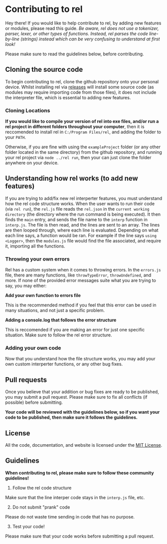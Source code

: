 # Contributing to rel

Hey there! If you would like to help contribute to rel, by adding new features or modules, please read this guide.
*Be aware, rel does not use a tokenizer, parser, lexer, or other types of functions. Instead, rel parses the code line-by-line (strings) instead which can be very confusing to understand at first look!*

Please make sure to read the guidelines below, before contributing.

## Cloning the source code

To begin contributing to rel, clone the github repository onto your personal device. Whilst installing rel via [releases](https://github.com/a-riceeater/rel/releases) will install some source code (as modules may require importing code from those files), it does not include the interpreter file, which is essential to adding new features.

### Cloning Locations
**If you would like to compile your version of rel into exe files, and/or run a rel project in different folders throughout your computer**, then it is reccomended to install rel in `C:/Program Files/rel`, and adding the folder to your `PATH`.

Otherwise, if you are fine with using the `exampleProject` folder (or any other folder located in the same directory) from the github repository, and running your rel project via `node ../rel run`, then your can just clone the folder anywhere on your device.

## Understanding how rel works (to add new features)
If you are trying to add/fix new rel interperter features, you must understand how the rel code structure works. When the user wants to run their code (via `rel run`), the `rel.js` file reads the `rel.json` in the `current working directory` (the directory where the run command is being executed). It then finds the `main` entry, and sends the file name to the `interp` function in `interp.js`. The file is then read, and the lines are sent to an array. The lines are then looped through, where each line is evaluated. Depending on what each line says, a function would be ran. For example if the line says `using <Logger>`, then the `modules.js` file would find the file associated, and require it, importing all the functions.

### Throwing your own errors
Rel has a custom system when it comes to throwing errors. In the `errors.js` file, there are many functions, like `throwTypeError`, `throwUndefined`, and more. If none of the provided error messages suite what you are trying to say, you may either:

**Add your own function to errors file**

This is the recommended method if you feel that this error can be used in many situations, and not just a specific problem.

**Adding a console.log that follows the error structure**

This is reccomended if you are making an error for just one specific situation. Make sure to follow the rel error structure.

### Adding your own code
Now that you understand how the file structure works, you may add your own custom interperter functions, or any other bug fixes.

## Pull requests
Once you believe that your addition or bug fixes are ready to be published, you may submit a pull request. Please make sure to fix all conflicts (if possible) before submitting.

**Your code will be reviewed with the guidelines below, so if you want your code to be published, then make sure it follows the guidelines.**

## License
All the code, documentation, and website is licensed under the [MIT License](https://github.com/a-riceeater/rel/blob/main/LICENSE).

## Guidelines
**When contributing to rel, please make sure to follow these community guidelines!**

1. Follow the rel code structure

Make sure that the line interper code stays in the `interp.js` file, etc.

2. Do not submit "prank" code

Please do not waste time sending in code that has no purpose.

3. Test your code!

Please make sure that your code works before submitting a pull request.